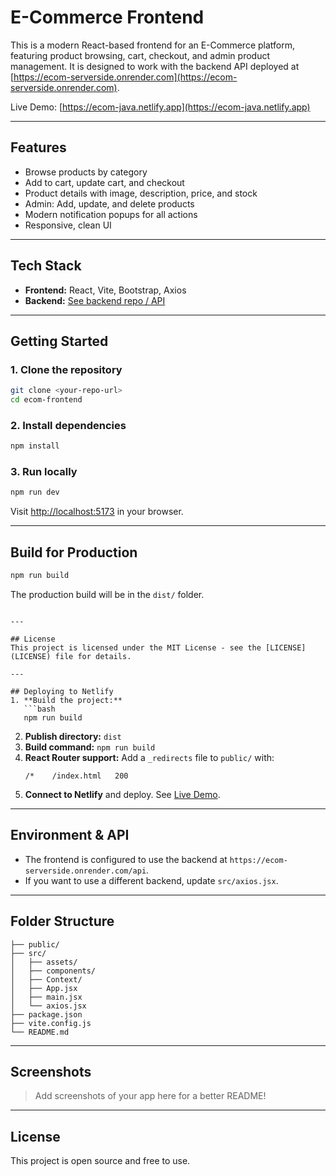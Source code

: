 # E-Commerce Frontend

This is a modern React-based frontend for an E-Commerce platform, featuring product browsing, cart, checkout, and admin product management. It is designed to work with the backend API deployed at [https://ecom-serverside.onrender.com](https://ecom-serverside.onrender.com).

Live Demo: [https://ecom-java.netlify.app](https://ecom-java.netlify.app)

---

## Features
- Browse products by category
- Add to cart, update cart, and checkout
- Product details with image, description, price, and stock
- Admin: Add, update, and delete products
- Modern notification popups for all actions
- Responsive, clean UI

---

## Tech Stack
- **Frontend:** React, Vite, Bootstrap, Axios
- **Backend:** [See backend repo / API](https://ecom-serverside.onrender.com)

---

## Getting Started

### 1. Clone the repository
```bash
git clone <your-repo-url>
cd ecom-frontend
```

### 2. Install dependencies
```bash
npm install
```

### 3. Run locally
```bash
npm run dev
```
Visit [http://localhost:5173](http://localhost:5173) in your browser.

---

## Build for Production
```bash
npm run build
```
The production build will be in the `dist/` folder.
```

---

## License
This project is licensed under the MIT License - see the [LICENSE](LICENSE) file for details.

---

## Deploying to Netlify
1. **Build the project:**
   ```bash
   npm run build
   ```
2. **Publish directory:** `dist`
3. **Build command:** `npm run build`
4. **React Router support:** Add a `_redirects` file to `public/` with:
   ```
   /*    /index.html   200
   ```
5. **Connect to Netlify** and deploy. See [Live Demo](https://ecom-java.netlify.app).

---

## Environment & API
- The frontend is configured to use the backend at `https://ecom-serverside.onrender.com/api`.
- If you want to use a different backend, update `src/axios.jsx`.

---

## Folder Structure
```
├── public/
├── src/
│   ├── assets/
│   ├── components/
│   ├── Context/
│   ├── App.jsx
│   ├── main.jsx
│   └── axios.jsx
├── package.json
├── vite.config.js
└── README.md
```

---

## Screenshots
> Add screenshots of your app here for a better README!

---

## License
This project is open source and free to use.
